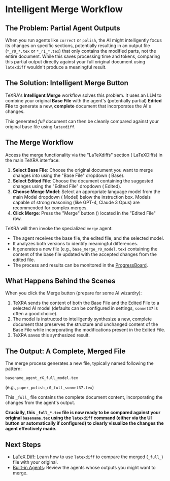 # Intelligent Merge Workflow

## The Problem: Partial Agent Outputs

When you run agents like `correct` or `polish`, the AI might intelligently focus its changes on specific sections, potentially resulting in an output file (`*_r0_*.tex` or `*_r1_*.tex`) that only contains the modified parts, not the entire document. While this saves processing time and tokens, comparing this partial output directly against your full original document using `latexdiff` wouldn't produce a meaningful result.

## The Solution: Intelligent Merge Button

TeXRA's **Intelligent Merge** workflow solves this problem. It uses an LLM to combine your original **Base File** with the agent's (potentially partial) **Edited File** to generate a new, **complete** document that incorporates the AI's changes.

This generated _full_ document can then be cleanly compared against your original base file using `latexdiff`.

## The Merge Workflow

Access the merge functionality via the "LaTeXdiffs" section (<i class="codicon codicon-source-control"></i> LaTeXDiffs) in the main TeXRA interface:

1.  **Select Base File**: Choose the original document you want to merge changes _into_ using the "Base File" dropdown (<i class="codicon codicon-file"></i> Base).
2.  **Select Edited File**: Choose the document containing the suggested changes using the "Edited File" dropdown (<i class="codicon codicon-edit"></i> Edited).
3.  **Choose Merge Model**: Select an appropriate language model from the main Model dropdown (<i class="codicon codicon-robot"></i> Model) below the instruction box. Models capable of strong reasoning (like GPT-4, Claude 3 Opus) are recommended for complex merges.
4.  **Click Merge**: Press the "Merge" button (<i class="codicon codicon-merge"></i>) located in the "Edited File" row.

TeXRA will then invoke the specialized `merge` agent:

- The agent receives the base file, the edited file, and the selected model.
- It analyzes both versions to identify meaningful differences.
- It generates a new file (e.g., `base_merge_r0_model.tex`) containing the content of the base file updated with the accepted changes from the edited file.
- The process and results can be monitored in the [ProgressBoard](./progress-board.md).

## What Happens Behind the Scenes

When you click the Merge button (prepare for some AI wizardry):

1.  TeXRA sends the content of both the Base File and the Edited File to a selected AI model (defaults can be configured in settings, `sonnet37` is often a good choice).
2.  The model is instructed to intelligently synthesize a new, complete document that preserves the structure and unchanged content of the Base File while incorporating the modifications present in the Edited File.
3.  TeXRA saves this synthesized result.

## The Output: A Complete, Merged File

The merge process generates a new file, typically named following the pattern:

`basename_agent_rX_full_model.tex`

(e.g., `paper_polish_r0_full_sonnet37.tex`)

This `_full_` file contains the complete document content, incorporating the changes from the agent's output.

**Crucially, this `_full_*.tex` file is now ready to be compared against your original `basename.tex` using the `latexdiff` command (either via the UI button or automatically if configured) to clearly visualize the changes the agent effectively made.**

## Next Steps

- [LaTeX Diff](./latex-diff.md): Learn how to use `latexdiff` to compare the merged (`_full_`) file with your original.
- [Built-in Agents](./built-in-agents.md): Review the agents whose outputs you might want to merge.
